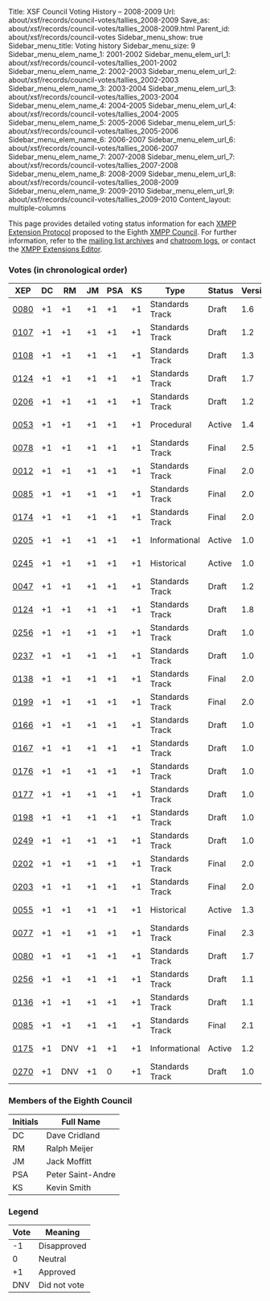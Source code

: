 Title: XSF Council Voting History – 2008-2009
Url: about/xsf/records/council-votes/tallies_2008-2009
Save_as: about/xsf/records/council-votes/tallies_2008-2009.html
Parent_id: about/xsf/records/council-votes
Sidebar_menu_show: true
Sidebar_menu_title: Voting history
Sidebar_menu_size: 9
Sidebar_menu_elem_name_1: 2001-2002
Sidebar_menu_elem_url_1: about/xsf/records/council-votes/tallies_2001-2002
Sidebar_menu_elem_name_2: 2002-2003
Sidebar_menu_elem_url_2: about/xsf/records/council-votes/tallies_2002-2003
Sidebar_menu_elem_name_3: 2003-2004
Sidebar_menu_elem_url_3: about/xsf/records/council-votes/tallies_2003-2004
Sidebar_menu_elem_name_4: 2004-2005
Sidebar_menu_elem_url_4: about/xsf/records/council-votes/tallies_2004-2005
Sidebar_menu_elem_name_5: 2005-2006
Sidebar_menu_elem_url_5: about/xsf/records/council-votes/tallies_2005-2006
Sidebar_menu_elem_name_6: 2006-2007
Sidebar_menu_elem_url_6: about/xsf/records/council-votes/tallies_2006-2007
Sidebar_menu_elem_name_7: 2007-2008
Sidebar_menu_elem_url_7: about/xsf/records/council-votes/tallies_2007-2008
Sidebar_menu_elem_name_8: 2008-2009
Sidebar_menu_elem_url_8: about/xsf/records/council-votes/tallies_2008-2009
Sidebar_menu_elem_name_9: 2009-2010
Sidebar_menu_elem_url_9: about/xsf/records/council-votes/tallies_2009-2010
Content_layout: multiple-columns

This page provides detailed voting status information for each [XMPP Extension Protocol] proposed to the Eighth [XMPP Council](2008-2009). For further information, refer to the [mailing list archives] and [chatroom logs], or contact the [XMPP Extensions Editor].

### Votes (in chronological order)

| XEP    | DC  | RM  | JM  | PSA | KS  | Type            | Status | Version | Date       |
|--------|-----|-----|-----|-----|-----|-----------------|--------|---------|------------|
| [0080] | +1  | +1  | +1  | +1  | +1  | Standards Track | Draft  | 1.6     | 2008-10-29 |
| [0107] | +1  | +1  | +1  | +1  | +1  | Standards Track | Draft  | 1.2     | 2008-10-29 |
| [0108] | +1  | +1  | +1  | +1  | +1  | Standards Track | Draft  | 1.3     | 2008-10-29 |
| [0124] | +1  | +1  | +1  | +1  | +1  | Standards Track | Draft  | 1.7     | 2008-10-29 |
| [0206] | +1  | +1  | +1  | +1  | +1  | Standards Track | Draft  | 1.2     | 2008-10-29 |
| [0053] | +1  | +1  | +1  | +1  | +1  | Procedural      | Active | 1.4     | 2008-10-29 |
| [0078] | +1  | +1  | +1  | +1  | +1  | Standards Track | Final  | 2.5     | 2008-10-29 |
| [0012] | +1  | +1  | +1  | +1  | +1  | Standards Track | Final  | 2.0     | 2008-11-26 |
| [0085] | +1  | +1  | +1  | +1  | +1  | Standards Track | Final  | 2.0     | 2008-11-26 |
| [0174] | +1  | +1  | +1  | +1  | +1  | Standards Track | Final  | 2.0     | 2008-11-26 |
| [0205] | +1  | +1  | +1  | +1  | +1  | Informational   | Active | 1.0     | 2009-01-07 |
| [0245] | +1  | +1  | +1  | +1  | +1  | Historical      | Active | 1.0     | 2009-01-21 |
| [0047] | +1  | +1  | +1  | +1  | +1  | Standards Track | Draft  | 1.2     | 2009-03-17 |
| [0124] | +1  | +1  | +1  | +1  | +1  | Standards Track | Draft  | 1.8     | 2009-04-29 |
| [0256] | +1  | +1  | +1  | +1  | +1  | Standards Track | Draft  | 1.0     | 2009-05-06 |
| [0237] | +1  | +1  | +1  | +1  | +1  | Standards Track | Draft  | 1.0     | 2009-05-27 |
| [0138] | +1  | +1  | +1  | +1  | +1  | Standards Track | Final  | 2.0     | 2009-05-27 |
| [0199] | +1  | +1  | +1  | +1  | +1  | Standards Track | Final  | 2.0     | 2009-06-03 |
| [0166] | +1  | +1  | +1  | +1  | +1  | Standards Track | Draft  | 1.0     | 2009-06-03 |
| [0167] | +1  | +1  | +1  | +1  | +1  | Standards Track | Draft  | 1.0     | 2009-06-03 |
| [0176] | +1  | +1  | +1  | +1  | +1  | Standards Track | Draft  | 1.0     | 2009-06-03 |
| [0177] | +1  | +1  | +1  | +1  | +1  | Standards Track | Draft  | 1.0     | 2009-06-03 |
| [0198] | +1  | +1  | +1  | +1  | +1  | Standards Track | Draft  | 1.0     | 2009-06-17 |
| [0249] | +1  | +1  | +1  | +1  | +1  | Standards Track | Draft  | 1.0     | 2009-06-24 |
| [0202] | +1  | +1  | +1  | +1  | +1  | Standards Track | Final  | 2.0     | 2009-09-11 |
| [0203] | +1  | +1  | +1  | +1  | +1  | Standards Track | Final  | 2.0     | 2009-09-15 |
| [0055] | +1  | +1  | +1  | +1  | +1  | Historical      | Active | 1.3     | 2009-09-15 |
| [0077] | +1  | +1  | +1  | +1  | +1  | Standards Track | Final  | 2.3     | 2009-09-15 |
| [0080] | +1  | +1  | +1  | +1  | +1  | Standards Track | Draft  | 1.7     | 2009-09-15 |
| [0256] | +1  | +1  | +1  | +1  | +1  | Standards Track | Draft  | 1.1     | 2009-09-15 |
| [0136] | +1  | +1  | +1  | +1  | +1  | Standards Track | Draft  | 1.1     | 2009-09-23 |
| [0085] | +1  | +1  | +1  | +1  | +1  | Standards Track | Final  | 2.1     | 2009-09-23 |
| [0175] | +1  | DNV | +1  | +1  | +1  | Informational   | Active | 1.2     | 2009-09-30 |
| [0270] | +1  | DNV | +1  | 0   | +1  | Standards Track | Draft  | 1.0     | 2009-09-30 |

### Members of the Eighth Council

| Initials | Full Name         |
|----------|-------------------|
| DC       | Dave Cridland     |
| RM       | Ralph Meijer      |
| JM       | Jack Moffitt      |
| PSA      | Peter Saint-Andre |
| KS       | Kevin Smith       |

### Legend

| Vote | Meaning      |
|------|--------------|
| -1   | Disapproved  |
| 0    | Neutral      |
| +1   | Approved     |
| DNV  | Did not vote |

  [XMPP Extension Protocol]: /extensions/
  [XMPP Council]: /council/
  [mailing list archives]: http://mail.jabber.org/pipermail/council/
  [chatroom logs]: http://logs.jabber.org/council@conference.jabber.org/
  [XMPP Extensions Editor]: /extensions/editor.shtml 
  [0080]: /extensions/xep-0080.html
  [0107]: /extensions/xep-0107.html
  [0108]: /extensions/xep-0108.html
  [0124]: /extensions/xep-0124.html
  [0206]: /extensions/xep-0206.html
  [0053]: /extensions/xep-0053.html
  [0078]: /extensions/xep-0078.html
  [0012]: /extensions/xep-0012.html
  [0085]: /extensions/xep-0085.html
  [0174]: /extensions/xep-0174.html
  [0205]: /extensions/xep-0205.html
  [0245]: /extensions/xep-0245.html
  [0047]: /extensions/xep-0047.html
  [0256]: /extensions/xep-0256.html
  [0237]: /extensions/xep-0237.html
  [0138]: /extensions/xep-0138.html
  [0199]: /extensions/xep-0199.html
  [0166]: /extensions/xep-0166.html
  [0167]: /extensions/xep-0167.html
  [0176]: /extensions/xep-0176.html
  [0177]: /extensions/xep-0177.html
  [0198]: /extensions/xep-0198.html
  [0249]: /extensions/xep-0249.html
  [0202]: /extensions/xep-0202.html
  [0203]: /extensions/xep-0203.html
  [0055]: /extensions/xep-0055.html
  [0077]: /extensions/xep-0077.html
  [0080]: /extensions/xep-0080.html
  [0256]: /extensions/xep-0256.html
  [0136]: /extensions/xep-0136.html
  [0085]: /extensions/xep-0085.html
  [0175]: /extensions/xep-0175.html
  [0270]: /extensions/xep-0270.html